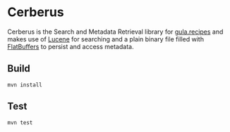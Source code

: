 # Cerberus

Cerberus is the Search and Metadata Retrieval library for [gula.recipes][gula]
and makes use of [Lucene][lucene] for searching and a plain binary file filled
with [FlatBuffers][] to persist and access metadata.

[gula]: https://gula.recipes
[lucene]: http://lucene.apache.org/core/
[FlatBuffers]: https://google.github.io/flatbuffers/

## Build

    mvn install

## Test

    mvn test

